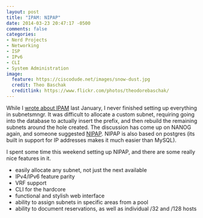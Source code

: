 ```yaml
---
layout: post
title: "IPAM: NIPAP"
date: 2014-03-23 20:47:17 -0500
comments: false
categories:
- Nerd Projects
- Networking
- ISP
- IPv6
- CLI
- System Administration
image:
  feature: https://ciscodude.net/images/snow-dust.jpg
  credit: Theo Baschak
  creditlink: https://www.flickr.com/photos/theodorebaschak/
---
```

While I [wrote about IPAM](/2013/01/07/ipam-ip-address-management/) last January, I never finished setting up everything in subnetsmngr. It was difficult to allocate a custom subnet, requiring going into the database to actually insert the prefix, and then rebuild the remaining subnets around the hole created. The discussion has come up on NANOG again, and someone suggested [NIPAP](http://spritelink.github.io/NIPAP/index.html). NIPAP is also based on postgres (its built in support for IP addresses makes it much easier than MySQL).

I spent some time this weekend setting up NIPAP, and there are some really nice features in it.

*	easily allocate any subnet, not just the next available
*	IPv4/IPv6 feature parity
*	VRF support
*	CLI for the hardcore
*	functional and stylish web interface
*	ability to assign subnets in specific areas from a pool
*	ability to document reservations, as well as individual /32 and /128 hosts
